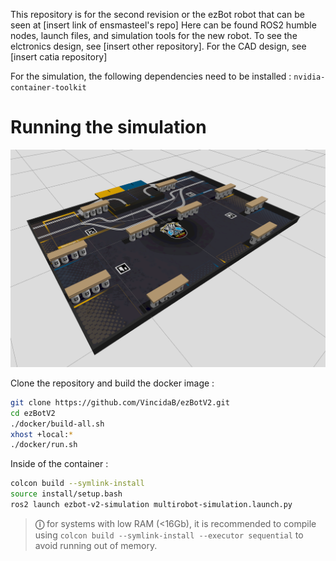 This repository is for the second revision or the ezBot robot that can be seen at [insert link of ensmasteel's repo]
Here can be found ROS2 humble nodes, launch files, and simulation tools for the new robot.
To see the elctronics design, see [insert other repository].
For the CAD design, see [insert catia repository]



For the simulation, the following dependencies need to be installed :
`nvidia-container-toolkit`

# Running the simulation

![Table 2025](images/TableNoRobot.png)

Clone the repository and build the docker image :
```bash
git clone https://github.com/VincidaB/ezBotV2.git
cd ezBotV2
./docker/build-all.sh
xhost +local:* 
./docker/run.sh
```

Inside of the container : 

```bash
colcon build --symlink-install
source install/setup.bash
ros2 launch ezbot-v2-simulation multirobot-simulation.launch.py
```

> **&#9432;** for systems with low RAM (<16Gb), it is recommended to compile using `colcon build --symlink-install --executor sequential` to avoid running out of memory.
